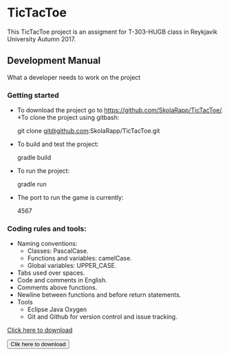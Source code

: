 # TicTacToe
This TicTacToe project is an assigment for T-303-HUGB class in Reykjavik University Autumn 2017.

## Development Manual
What a developer needs to work on the project

### Getting started
	
* To download the project go to https://github.com/SkolaRapp/TicTacToe/.
	*To clone the project using gitbash: 

	git clone git@github.com:SkolaRapp/TicTacToe.git

* To build and test the project:

	gradle build

* To run the project:

	gradle run

* The port to run the game is currently:

	4567


### Coding rules and tools:
* Naming conventions:
	* Classes: PascalCase.
	* Functions and variables: camelCase.
	* Global variables: UPPER_CASE.
* Tabs used over spaces.
* Code and comments in English.
* Comments above functions.
* Newline between functions and before return statements.
* Tools
	* Eclipse Java Oxygen
	* Git and Github for version control and issue tracking.
	

	
[Click here to download](https://gitprint.com/SkolaRapp/TicTacToe/blob/develop/docs/adminManual.md?download)
<form action="https://gitprint.com/SkolaRapp/TicTacToe/blob/develop/docs/adminManual.md?download">
    <input type="submit" value="Clik here to download" />
</form>